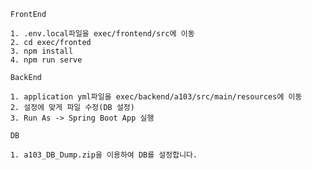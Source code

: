 ﻿```
    FrontEnd 
    
    1. .env.local파일을 exec/frontend/src에 이동
    2. cd exec/fronted
    3. npm install
    4. npm run serve
```
```
    BackEnd
    
    1. application yml파일을 exec/backend/a103/src/main/resources에 이동
    2. 설정에 맞게 파일 수정(DB 설정)
    3. Run As -> Spring Boot App 실행
```
```
    DB
    
    1. a103_DB_Dump.zip을 이용하여 DB를 설정합니다.
```


&nbsp;
&nbsp;